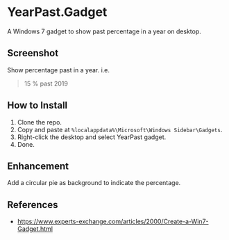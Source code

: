 # YearPast.Gadget
A Windows 7 gadget to show past percentage in a year on desktop.

## Screenshot
Show percentage past in a year. i.e.

> 15 %
> past 2019

## How to Install
1. Clone the repo.
2. Copy and paste at ``%localappdata%\Microsoft\Windows Sidebar\Gadgets``.
3. Right-click the desktop and select YearPast gadget.
4. Done.

## Enhancement
Add a circular pie as background to indicate the percentage.

## References
- https://www.experts-exchange.com/articles/2000/Create-a-Win7-Gadget.html
